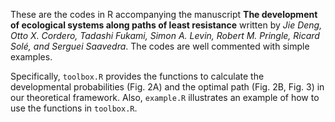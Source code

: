 These are the codes in R accompanying the manuscript **The development of ecological systems along paths of least resistance** written by *Jie Deng, Otto X. Cordero, Tadashi Fukami, Simon A. Levin, Robert M. Pringle, Ricard Solé, and Serguei Saavedra*. The codes are well commented with simple examples.

Specifically, `toolbox.R` provides the functions to calculate the developmental probabilities (Fig. 2A) and the optimal path (Fig. 2B, Fig. 3) in our theoretical framework. Also, `example.R` illustrates an example of how to use the functions in `toolbox.R`.
